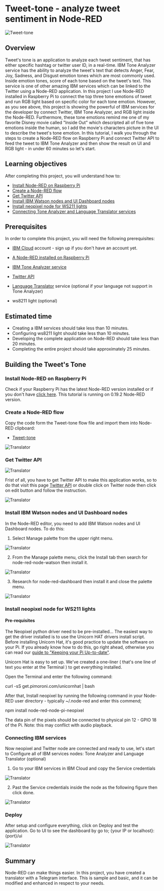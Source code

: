 # Tweet-tone - analyze tweet sentiment in Node-RED

![`Tweet-tone`](images/1.jpg)

## Overview
Tweet's tone is an application to analyze each tweet sentiment, that has either specific hashtag or twitter user ID, in a real-time. IBM Tone Analyzer service has the ability to analyze the tweet's text that detects Anger, Fear, Joy, Sadness, and Disgust emotion tones which are most commonly used. Inside emotion tones, score of each tone based on the tweet's text. This service is one of other amazing IBM services which can be linked to the Twitter using a Node-RED application. In this project I use Node-RED installed in Raspberry Pi to connect the top three tone emotions of tweet and run RGB light based on specific color for each tone emotion. However, as you see above, this project is showing the powerful of IBM services for the developer by connect Twitter, IBM Tone Analyzer, and RGB light inside the Node-RED. Furthermore, these tone emotions remind me one of my favorite Disney movie called "Inside Out" which descripted all of five tone emotions inside the human, so I add the movie's characters picture in the UI to describe the tweet's tone emotion. 
In this tutorial, I walk you through the steps to create a Node-RED flow on Raspberry Pi and connect Twitter API to feed the tweet to IBM Tone Analyzer and then show the result on UI and RGB light - in under 60 minutes so let's start.

## Learning objectives

After completing this project, you will understand how to:
- [Install Node-RED on Raspberry Pi](#Install-Node-RED-on-Raspberry-Pi)
- [Create a Node-RED flow](#Create-a-Node-RED-flow)
- [Get Twitter API](#Get-Twitter-API)
- [Install IBM Watson nodes and UI Dashboard nodes](#Install-IBM-Watson-nodes-and-UI-Dashboard-nodes)
- [Install neopixel node for WS211 lights](#Install-neopixel-node-for-WS211-lights)
- [Connecting Tone Analyzer and Language Translator services](#Connecting-IBM-services)

## Prerequisites
In order to complete this project, you will need the following prerequisites:
- [IBM Cloud](https://www.ibm.com/cloud/) account - sign up if you don't have an account yet.

- [A Node-RED installed on Raspberry Pi](https://nodered.org/docs/hardware/raspberrypi)
- [IBM Tone Analyzer service](https://tone-analyzer-demo.ng.bluemix.net/)
- [Twitter API](https://apps.twitter.com/)
- [Language Translator](https://github.com/watson-developer-cloud/node-red-labs/blob/master/basic_examples/language_translator/README.md) service (optional if your language not support in Tone Analyzer)
- ws8211 light (optional)

## Estimated time

- Creating a IBM services should take less than 10 minutes.
- Configuring ws8211 light should take less than 10 minutes.
- Developing the complete application on Node-RED should take less than 20 minutes.
- Completing the entire project should take approximately 25 minutes.

## Building the Tweet's Tone
### Install Node-RED on Raspberry Pi

Check if your Raspberry Pi has the latest Node-RED version installed or if you don't have [click here](https://nodered.org/docs/hardware/raspberrypi). This tutorial is running on 0.19.2 Node-RED version.

### Create a Node-RED flow

Copy the code form the Tweet-tone flow file and import them into Node-RED clipboard:


- [Tweet-tone](tweet-tone.json)

![`Translator`](images/2.png)

### Get Twitter API
![`Translator`](images/3.png)


Frist of all, you have to get Twitter API to make this application works, so to do that visit this page [Twitter API](https://apps.twitter.com/) or double click on Twitter node then click on edit button and follow the instruction.  

![`Translator`](images/4.png)

### Install IBM Watson nodes and UI Dashboard nodes

In the Node-RED editor, you need to add IBM Watson nodes and UI Dashboard nodes. To do this:
1.	Select Manage palette from the upper right menu.

![`Translator`](images/5.jpg)

2.	From the Manage palette menu, click the Install tab then search for node-red-node-watson then install it.

![`Translator`](images/6.png)

3.	Research for node-red-dashboard then install it and close the palette menu.

![`Translator`](images/7.png)



### Install neopixel node for WS211 lights 

#### Pre-requisites
The Neopixel python driver need to be pre-installed... The easiest way to get the driver installed is to use the Unicorn HAT drivers install script. Before installing Unicorn Hat, it's good practice to update the software on your Pi. If you already know how to do this, go right ahead, otherwise you can read our [guide to "Keeping your Pi Up-to-date"](https://learn.pimoroni.com/tutorial/raspberry-pi/keeping-your-raspberry-pi-updated).

Unicorn Hat is easy to set up. We've created a one-liner ( that's one line of text you enter at the Terminal ) to get everything installed.

Open the Terminal and enter the following command:

curl -sS get.pimoroni.com/unicornhat | bash

After that, Install neopixel by running the following command in your Node-RED user directory - typically ~/.node-red and enter this commend;

npm install node-red-node-pi-neopixel

The data pin of the pixels should be connected to physical pin 12 - GPIO 18 of the Pi. 
Note: this may conflict with audio playback.




### Connecting IBM services


Now neopixel and Twitter node are connected and ready to use, let's start to 
Configure all of IBM services nodes: Tone Analyzer and Language Translator (optional)
1.	Go to your IBM services in IBM Cloud and copy the Service credentials

![`Translator`](images/8.png)

2.	Past the Service credentials inside the node as the following figure then click done.

![`Translator`](images/9.png)

### Deploy

After setup and configure everything, click on Deploy and test the application. Go to UI to see the dashboard by go to; {your IP or localhost}:{port}/ui

![`Translator`](images/10.png)


## Summary
Node-RED can make things easier. In this project, you have created a translator with a Telegram interface. This is sample and basic, and it can be modified and enhanced in respect to your needs.

